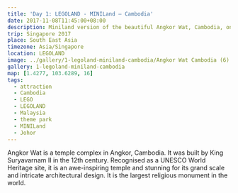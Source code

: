 ```yaml
---
title: 'Day 1: LEGOLAND - MINILand – Cambodia'
date: 2017-11-08T11:45:00+08:00
description: Miniland version of the beautiful Angkor Wat, Cambodia, one of the most important archaeological sites of Southeast Asia.
trip: Singapore 2017
place: South East Asia
timezone: Asia/Singapore
location: LEGOLAND
image: ../gallery/1-legoland-miniland-cambodia/Angkor Wat Cambodia (6).jpeg
gallery: 1-legoland-miniland-cambodia
map: [1.4277, 103.6289, 16]
tags:
  - attraction
  - Cambodia
  - LEGO
  - LEGOLAND
  - Malaysia
  - theme park
  - MINILand
  - Johor
---
```


Angkor Wat is a temple complex in Angkor, Cambodia. It was built by King Suryavarnam II in the 12th century. Recognised as a UNESCO World Heritage site, it is an awe-inspiring temple and stunning for its grand scale and intricate architectural design. It is the largest religious monument in the world.
